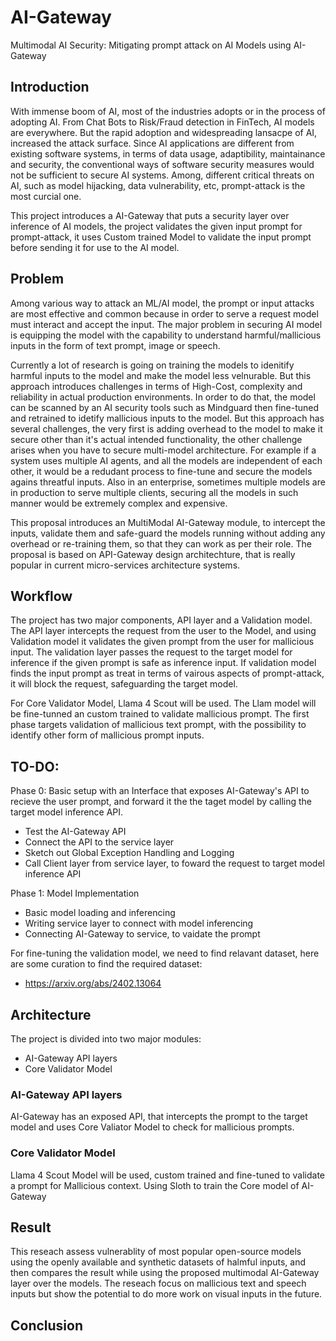 # AI-Gateway
Multimodal AI Security: Mitigating prompt attack on AI Models using AI-Gateway

## Introduction
With immense boom of AI, most of the industries adopts or in the process of adopting AI. From Chat Bots to Risk/Fraud detection in FinTech, AI models are everywhere. But the rapid adoption and widespreading lansacpe of AI, increased the attack surface. Since AI applications are different from existing software systems, in terms of data usage, adaptibility, maintainance and security, the conventional ways of software security measures would not be sufficient to secure AI systems.
Among, different critical threats on AI, such as model hijacking, data vulnerability, etc, prompt-attack is the most curcial one.

This project introduces a AI-Gateway that puts a security layer over inference of AI models, the project validates the given input prompt for prompt-attack, it uses Custom trained Model to validate the input prompt before sending it for use to the AI model.

## Problem
Among various way to attack an ML/AI model, the prompt or input attacks are most effective and common because in order to serve a request model must interact and accept the input. The major problem in securing AI model is equipping the model with the capability to understand harmful/mallicious inputs in the form of text prompt, image or speech.

Currently a lot of research is going on training the models to idenitify harmful inputs to the model and make the model less velnurable. But this approach introduces challenges in terms of High-Cost, complexity and reliability in actual production environments. In order to do that, the model can be scanned by an AI security tools such as Mindguard then fine-tuned and retrained to idetify mallicious inputs to the model. But this approach has several challenges, the very first is adding overhead to the model to make it secure other than it's actual intended functionality, the other challenge arises when you have to secure multi-model architecture. For example if a system uses multiple AI agents, and all the models are independent of each other, it would be a redudant process to fine-tune and secure the models agains threatful inputs. Also in an enterprise, sometimes multiple models are in production to serve multiple clients, securing all the models in such manner would be extremely complex and expensive.

This proposal introduces an MultiModal AI-Gateway module, to intercept the inputs, validate them and safe-guard the models running without adding any overhead or re-training them, so that they can work as per their role. The proposal is based on API-Gateway design architechture, that is really popular in current micro-services architecture systems.


## Workflow
The project has two major components, API layer and a Validation model. The API layer intercepts the request from the user to the Model, and using Validation model it validates the given prompt from the user for mallicious input. The validation layer passes the request to the target model for inference if the given prompt is safe as inference input. If validation model finds the input prompt as treat in terms of vairous aspects of prompt-attack, it will block the request, safeguarding the target model.

For Core Validator Model, Llama 4 Scout will be used. The Llam model will be fine-tunned an custom trained to validate mallicious prompt. The first phase targets validation of mallicious text prompt, with the possibility to identify other form of mallicious prompt inputs.

## TO-DO:
Phase 0: Basic setup with an Interface that exposes AI-Gateway's API to recieve the user prompt, and forward it the the taget model by calling the target model inference API.
- Test the AI-Gateway API
- Connect the API to the service layer
- Sketch out Global Exception Handling and Logging
- Call Client layer from service layer, to foward the request to target model inference API

Phase 1: Model Implementation
- Basic model loading and inferencing
- Writing service layer to connect with model inferencing
- Connecting AI-Gateway to service, to vaidate the prompt


For fine-tuning the validation model, we need to find relavant dataset, here are some curation to find the required dataset:
- https://arxiv.org/abs/2402.13064



## Architecture

The project is divided into two major modules:
- AI-Gateway API layers
- Core Validator Model 

### AI-Gateway API layers
AI-Gateway has an exposed API, that intercepts the prompt to the target model and uses Core Valiator Model to check for mallicious prompts.

### Core Validator Model 
Llama 4 Scout Model will be used, custom trained and fine-tuned to validate a prompt for Mallicious context.
Using Sloth to train the Core model of AI-Gateway

## Result

This reseach assess vulnerablity of most popular open-source models using the openly available and synthetic datasets of halmful inputs, and then compares the result while using the proposed multimodal AI-Gateway layer over the models. The reseach focus on mallicious text and speech inputs but show the potential to do more work on visual inputs in the future.


## Conclusion

